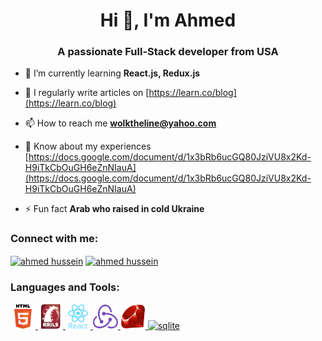<h1 align="center">Hi 👋, I'm Ahmed</h1>
<h3 align="center">A passionate Full-Stack developer from USA</h3>

- 🌱 I’m currently learning **React.js, Redux.js**

- 📝 I regularly write articles on [https://learn.co/blog](https://learn.co/blog)

- 📫 How to reach me **wolktheline@yahoo.com**

- 📄 Know about my experiences [https://docs.google.com/document/d/1x3bRb6ucGQ80JziVU8x2Kd-H9iTkCbOuGH6eZnNIauA](https://docs.google.com/document/d/1x3bRb6ucGQ80JziVU8x2Kd-H9iTkCbOuGH6eZnNIauA)

- ⚡ Fun fact **Arab who raised in cold Ukraine**

<h3 align="left">Connect with me:</h3>
<p align="left">
<a href="https://linkedin.com/in/ahmed hussein" target="blank"><img align="center" src="https://cdn.jsdelivr.net/npm/simple-icons@3.0.1/icons/linkedin.svg" alt="ahmed hussein" height="30" width="40" /></a>
<a href="https://fb.com/ahmed hussein" target="blank"><img align="center" src="https://cdn.jsdelivr.net/npm/simple-icons@3.0.1/icons/facebook.svg" alt="ahmed hussein" height="30" width="40" /></a>
</p>

<h3 align="left">Languages and Tools:</h3>
<p align="left"> <a href="https://www.w3.org/html/" target="_blank"> <img src="https://raw.githubusercontent.com/devicons/devicon/master/icons/html5/html5-original-wordmark.svg" alt="html5" width="40" height="40"/> </a> <a href="https://rubyonrails.org" target="_blank"> <img src="https://raw.githubusercontent.com/devicons/devicon/master/icons/rails/rails-original-wordmark.svg" alt="rails" width="40" height="40"/> </a> <a href="https://reactjs.org/" target="_blank"> <img src="https://raw.githubusercontent.com/devicons/devicon/master/icons/react/react-original-wordmark.svg" alt="react" width="40" height="40"/> </a> <a href="https://redux.js.org" target="_blank"> <img src="https://raw.githubusercontent.com/devicons/devicon/master/icons/redux/redux-original.svg" alt="redux" width="40" height="40"/> </a> <a href="https://www.ruby-lang.org/en/" target="_blank"> <img src="https://raw.githubusercontent.com/devicons/devicon/master/icons/ruby/ruby-original.svg" alt="ruby" width="40" height="40"/> </a> <a href="https://www.sqlite.org/" target="_blank"> <img src="https://www.vectorlogo.zone/logos/sqlite/sqlite-icon.svg" alt="sqlite" width="40" height="40"/> </a> </p>

